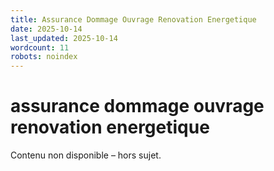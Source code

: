 ```yaml
---
title: Assurance Dommage Ouvrage Renovation Energetique
date: 2025-10-14
last_updated: 2025-10-14
wordcount: 11
robots: noindex
---
```


# assurance dommage ouvrage renovation energetique

Contenu non disponible – hors sujet.